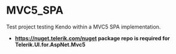 # MVC5_SPA

Test project testing Kendo within a MVC5 SPA implementation.

- **https://nuget.telerik.com/nuget package repo is required for Telerik.UI.for.AspNet.Mvc5**
